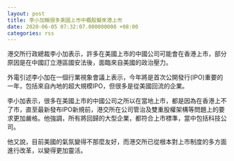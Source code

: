 ```yaml
---
layout: post
title: 李小加稱很多美國上市中概股擬來港上市
date: 2020-06-05 07:32:07.000000000 +08:00
categories: rss
---
```


港交所行政總裁李小加表示，許多在美國上市的中國公司可能會在香港上市，部分原因是在中國訂立港區國安法後，面臨來自美國的政治壓力。

外電引述李小加在一個行業視象會議上表示，今年將是首次公開發行(IPO)重要的一年，包括來自內地的超大規模IPO，但很多是從美國回流的企業。

李小加表示，很多在美國上市的中國公司之所以在當地上市，都是因為在香港上不了市，直至最新發布IPO新規前，港交所在公司管治及雙重股權架構等問題上的要求更加嚴格。他強調，所有將回歸的大型企業，都符合上市標準，當中包括科技公司。

他又說，目前美國的氣氛變得不那麼友好，而港交所已從根本對上市制度的多方面進行改革，以變得更加靈活。
